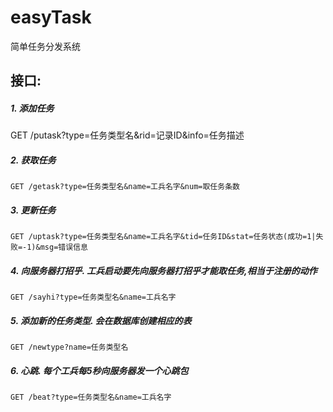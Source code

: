 easyTask
========

简单任务分发系统


接口:
-----

##### 1. 添加任务
  GET /putask?type=任务类型名&rid=记录ID&info=任务描述

##### 2. 获取任务
    GET /getask?type=任务类型名&name=工兵名字&num=取任务条数

##### 3. 更新任务
    GET /uptask?type=任务类型名&name=工兵名字&tid=任务ID&stat=任务状态(成功=1|失败=-1)&msg=错误信息

##### 4. 向服务器打招乎. 工兵启动要先向服务器打招乎才能取任务,相当于注册的动作
    GET /sayhi?type=任务类型名&name=工兵名字

##### 5. 添加新的任务类型. 会在数据库创建相应的表
    GET /newtype?name=任务类型名

##### 6. 心跳. 每个工兵每5秒向服务器发一个心跳包
    GET /beat?type=任务类型名&name=工兵名字
